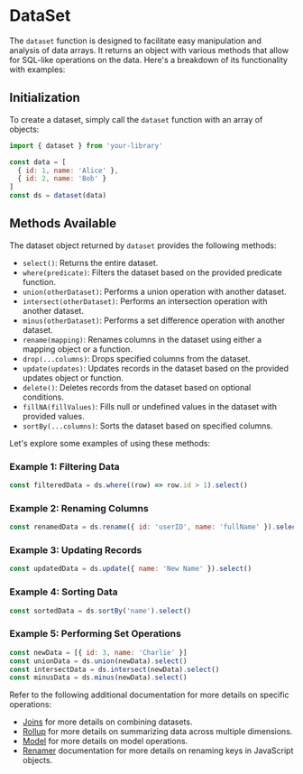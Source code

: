 # DataSet

The `dataset` function is designed to facilitate easy manipulation and analysis of data arrays. It returns an object with various methods that allow for SQL-like operations on the data. Here's a breakdown of its functionality with examples:

## Initialization

To create a dataset, simply call the `dataset` function with an array of objects:

```javascript
import { dataset } from 'your-library'

const data = [
  { id: 1, name: 'Alice' },
  { id: 2, name: 'Bob' }
]
const ds = dataset(data)
```

## Methods Available

The dataset object returned by `dataset` provides the following methods:

- `select()`: Returns the entire dataset.
- `where(predicate)`: Filters the dataset based on the provided predicate function.
- `union(otherDataset)`: Performs a union operation with another dataset.
- `intersect(otherDataset)`: Performs an intersection operation with another dataset.
- `minus(otherDataset)`: Performs a set difference operation with another dataset.
- `rename(mapping)`: Renames columns in the dataset using either a mapping object or a function.
- `drop(...columns)`: Drops specified columns from the dataset.
- `update(updates)`: Updates records in the dataset based on the provided updates object or function.
- `delete()`: Deletes records from the dataset based on optional conditions.
- `fillNA(fillValues)`: Fills null or undefined values in the dataset with provided values.
- `sortBy(...columns)`: Sorts the dataset based on specified columns.

Let's explore some examples of using these methods:

### Example 1: Filtering Data

```javascript
const filteredData = ds.where((row) => row.id > 1).select()
```

### Example 2: Renaming Columns

```javascript
const renamedData = ds.rename({ id: 'userID', name: 'fullName' }).select()
```

### Example 3: Updating Records

```javascript
const updatedData = ds.update({ name: 'New Name' }).select()
```

### Example 4: Sorting Data

```javascript
const sortedData = ds.sortBy('name').select()
```

### Example 5: Performing Set Operations

```javascript
const newData = [{ id: 3, name: 'Charlie' }]
const unionData = ds.union(newData).select()
const intersectData = ds.intersect(newData).select()
const minusData = ds.minus(newData).select()
```

Refer to the following additional documentation for more details on specific operations:

- [Joins](./joins.md) for more details on combining datasets.
- [Rollup](./rollup.md) for more details on summarizing data across multiple dimensions.
- [Model](./model.md) for more details on model operations.
- [Renamer](./renamer.md) documentation for more details on renaming keys in JavaScript objects.
